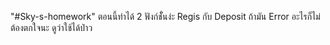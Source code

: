 "#Sky-s-homework" 
ตอนนี้ทำได้ 2 ฟังก์ชัั่นง่ะ Regis กับ Deposit ถ้ามัน Error อะไรก็ไม่ต้องตกใจนะ ดูว่าใช้ได้ป่าว